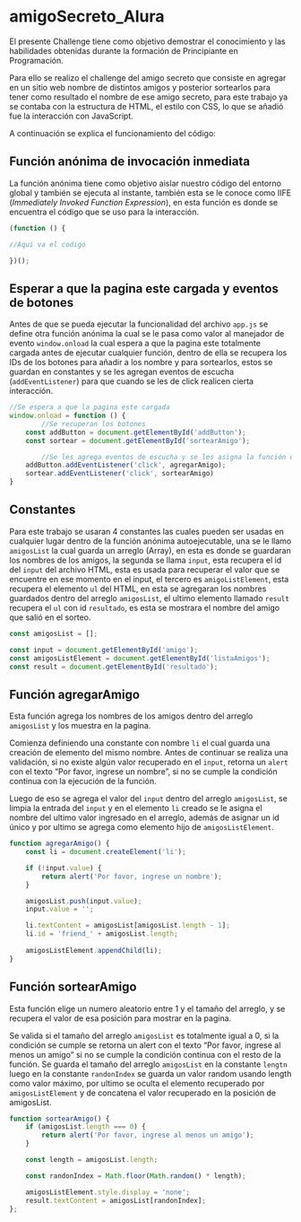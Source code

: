 # amigoSecreto_Alura
El presente Challenge tiene como objetivo demostrar el conocimiento y las habilidades obtenidas durante la formación de Principiante en Programación.

Para ello se realizo el challenge del amigo secreto que consiste en agregar en un sitio web nombre de distintos amigos y posterior sortearlos para tener como resultado el nombre de ese amigo secreto, para este trabajo ya se contaba con la estructura de HTML, el estilo con CSS, lo que se añadió fue la interacción con JavaScript.

A continuación se explica el funcionamiento del código:

## Función anónima de invocación inmediata

La función anónima tiene como objetivo aislar nuestro código del entorno global y también se ejecuta al instante, también esta se le conoce como IIFE (*Immediately Invoked Function Expression*), en esta función es donde se encuentra el código que se uso para la interacción.

```jsx
(function () {

//Aqui va el codigo

})();
```

## Esperar a que la pagina este cargada y eventos de botones

Antes de que se pueda ejecutar la funcionalidad del archivo `app.js` se define otra función anónima la cual se le pasa como valor al manejador de evento `window.onload` la cual espera a que la pagina este totalmente cargada antes de ejecutar cualquier función, dentro de ella se recupera los IDs de los botones para añadir a los nombre y para sortearlos, estos se guardan en constantes y se les agregan eventos de escucha (`addEventListener`) para que cuando se les de click realicen cierta interacción.

```jsx
//Se espera a que la pagina este cargada
window.onload = function () {
		//Se recuperan los botones
    const addButton = document.getElementById('addButton');
    const sortear = document.getElementById('sortearAmigo');

		//Se les agrega eventos de escucha y se les asigna la función que ejecutaran
    addButton.addEventListener('click', agregarAmigo);
    sortear.addEventListener('click', sortearAmigo)
}
```

## Constantes

Para este trabajo se usaran 4 constantes las cuales pueden ser usadas en cualquier lugar dentro de la función anónima autoejecutable, una se le llamo `amigosList` la cual guarda un arreglo (Array), en esta es donde se guardaran los nombres de los amigos, la segunda se llama `input`, esta recupera el id del `input` del archivo HTML, esta es usada para recuperar el valor que se encuentre en ese momento en el input, el tercero es `amigoListElement`, esta recupera el elemento `ul` del HTML, en esta se agregaran los nombres guardados dentro del arreglo `amigosList`, el ultimo elemento llamado `result` recupera el `ul` con id `resultado`, es esta se mostrara el nombre del amigo que salió en el sorteo.

```jsx
const amigosList = [];

const input = document.getElementById('amigo');
const amigosListElement = document.getElementById('listaAmigos');
const result = document.getElementById('resultado');
```

## Función agregarAmigo

Esta función agrega los nombres de los amigos dentro del arreglo `amigosList` y los muestra en la pagina.

Comienza definiendo una constante con nombre `li` el cual guarda una creación de elemento del mismo nombre. Antes de continuar se realiza una validación, si no existe algún valor recuperado en el `input`, retorna un `alert` con el texto “Por favor, ingrese un nombre”, si no se cumple la condición continua con la ejecución de la función.

Luego de eso se agrega el valor del `input` dentro del arreglo `amigosList`, se limpia la entrada del `input` y en el elemento `li` creado se le asigna el nombre del ultimo valor ingresado en el arreglo, además de asignar un id único y por ultimo se agrega como elemento hijo de `amigosListElement`.

```jsx
function agregarAmigo() {
    const li = document.createElement('li');

    if (!input.value) {
        return alert('Por favor, ingrese un nombre');
    }

    amigosList.push(input.value);
    input.value = '';

    li.textContent = amigosList[amigosList.length - 1];
    li.id = 'friend_' + amigosList.length;
    
    amigosListElement.appendChild(li);
}
```

## Función sortearAmigo

Esta función elige un numero aleatorio entre 1 y el tamaño del arreglo, y se recupera el valor de esa posición para mostrar en la pagina.

Se valida si el tamaño del arreglo `amigosList` es totalmente igual a 0, si la condición se cumple se retorna un alert con el texto “Por favor, ingrese al menos un amigo” si no se cumple la condición continua con el resto de la función. Se guarda el tamaño del arreglo `amigosList` en la constante `lengtn` luego en la constante `randonIndex` se guarda un valor random usando length como valor máximo, por ultimo se oculta el elemento recuperado por `amigosListElement` y de concatena el valor recuperado en la posición de amigosList.

```jsx
function sortearAmigo() {
    if (amigosList.length === 0) {
        return alert('Por favor, ingrese al menos un amigo');
    }

    const length = amigosList.length;

    const randonIndex = Math.floor(Math.random() * length);

    amigosListElement.style.display = 'none';
    result.textContent = amigosList[randonIndex];
};
```
